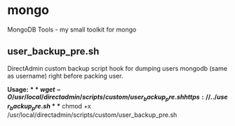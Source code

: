 mongo
=====

MongoDB Tools - my small toolkit for mongo

user_backup_pre.sh
------------------

DirectAdmin custom backup script hook for dumping users mongodb (same as username) right before packing user.

**Usage:**
**$** wget -O /usr/local/directadmin/scripts/custom/user_backup_pre.sh https://../user_backup_pre.sh
**$** chmod +x /usr/local/directadmin/scripts/custom/user_backup_pre.sh
